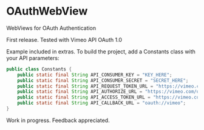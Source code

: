 OAuthWebView
============

WebViews for OAuth Authentication

First release.
Tested with Vimeo API OAuth 1.0

Example included in extras. To build the project, add a Constants class with your API parameters:

```java
public class Constants {
    public static final String API_CONSUMER_KEY = "KEY_HERE";
    public static final String API_CONSUMER_SECRET = "SECRET_HERE";
    public static final String API_REQUEST_TOKEN_URL = "https://vimeo.com/oauth/request_token";
    public static final String API_AUTHORIZE_URL = "https://vimeo.com/oauth/authorize?permission=write";
    public static final String API_ACCESS_TOKEN_URL = "https://vimeo.com/oauth/access_token";
    public static final String API_CALLBACK_URL = "oauth://vimeo";
}
```

Work in progress. Feedback appreciated.
